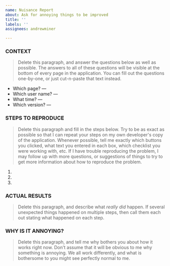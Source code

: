 ```yaml
---
name: Nuisance Report
about: Ask for annoying things to be improved
title: ''
labels: ''
assignees: andrewminer

---
```


### CONTEXT

> Delete this paragraph, and answer the questions below as well as possible.  The answers to all of these questions will be visible at the bottom of every page in the application.  You can fill out the questions one-by-one, or just cut-n-paste that text instead.

* Which page? — 
* Which user name? — 
* What time? —
* Which version? — 

### STEPS TO REPRODUCE

> Delete this paragraph and fill in the steps below.  Try to be as exact as possible so that I can repeat your steps on my own developer's copy of the application.  Whenever possible, tell me exactly which buttons you clicked, what text you entered in each box, which checklist you were working with, etc.  If I have trouble reproducing the problem, I may follow up with more questions, or suggestions of things to try to get more information about how to reproduce the problem.

1. 
2. 
3. 


### ACTUAL RESULTS

> Delete this paragraph, and describe what *really did* happen.  If several unexpected things happened on multiple steps, then call them each out stating what happened on each step.


### WHY IS IT ANNOYING?

> Delete this paragraph, and tell me why bothers you about how it works right now.  Don't assume that it will be obvious to me why something is annoying.  We all work differently, and what is bothersome to you might see perfectly normal to me.
